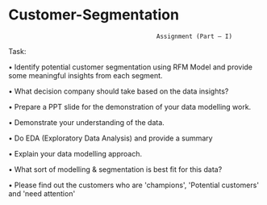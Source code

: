 # Customer-Segmentation

                                             Assignment (Part – I)
Task:

•          Identify potential customer segmentation using RFM Model and provide some meaningful insights from each segment. 

•         What decision company should take based on the data insights?

•         Prepare a PPT slide for the demonstration of your data modelling work.

•         Demonstrate your understanding of the data. 

•         Do EDA (Exploratory Data Analysis) and provide a summary 

•         Explain your data modelling approach. 

•         What sort of modelling & segmentation is best fit for this data?

•         Please find out the customers who are 'champions', 'Potential customers' and 'need attention'  
